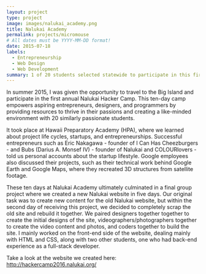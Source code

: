 ```yaml
---
layout: project
type: project
image: images/nalukai_academy.png
title: Nalukai Academy
permalink: projects/micromouse
# All dates must be YYYY-MM-DD format!
date: 2015-07-18
labels:
  - Entrepreneurship
  - Web Design
  - Web Development
summary: 1 of 20 students selected statewide to participate in this first camp funded by the Nalukai Foundation. The Nalukai Startup Camp brings together a group of Hawaii's most ambitious and inquisitive students to give them the tools and skills to be entrepreneurial problem solvers and digital storytellers.
---
```


In summer 2015, I was given the opportunity to travel to the Big Island and participate in the first annual Nalukai Hacker Camp. This ten-day camp empowers aspiring entrepreneurs, designers, and programmers by providing resources to thrive in their passions and creating a like-minded environment with 20 similarly passionate students. 

It took place at Hawaii Preparatory Academy (HPA), where we learned about project life cycles, startups, and entrepreneurships. Successful entrepreneurs such as Eric Nakagawa - founder of I Can Has Cheezburgers - and Bubs (Darius A. Monsef IV) - founder of Nalukai and COLOURlovers - told us personal accounts about the startup lifestyle. Google employees also discussed their projects, such as their technical work behind Google Earth and Google Maps, where they recreated 3D structures from satellite footage.

These ten days at Nalukai Academy ultimately culminated in a final group project where we created a new Nalukai website in five days. Our original task was to create new content for the old Nalukai website, but within the second day of receiving this project, we decided to completely scrap the old site and rebuild it together. We paired designers together together to create the initial designs of the site, videographers/photographers together to create the video content and photos, and coders together to build the site.  I mainly worked on the front-end side of the website, dealing mainly with HTML and CSS, along with two other students, one who had back-end experience as a full-stack developer. 

Take a look at the website we created here: http://hackercamp2016.nalukai.org/


